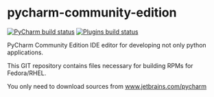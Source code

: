 pycharm-community-edition
=========================

[![PyCharm build status](https://copr.fedorainfracloud.org/coprs/phracek/PyCharm/package/pycharm-community/status_image/last_build.png)](https://copr.fedorainfracloud.org/coprs/phracek/PyCharm/package/pycharm-community/)
[![Plugins build status](https://copr.fedorainfracloud.org/coprs/phracek/PyCharm/package/pycharm-community-plugins/status_image/last_build.png)](https://copr.fedorainfracloud.org/coprs/phracek/PyCharm/package/pycharm-community-plugins/)

PyCharm Community Edition IDE editor for developing not only python applications.

This GIT repository contains files necessary for building RPMs for Fedora/RHEL.

You only need to download sources from www.jetbrains.com/pycharm
